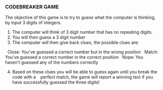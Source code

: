 ### CODEBREAKER GAME ####

The objective of this game is to try to guess what the computer is thinking, by input 3 digits of integers. 
1. The computer will think of 3 digit number that has no repeating digits.
2. You will then guess a 3 digit number
3. The computer will then give back clues, the possible clues are:

  Close: You've guessed a correct number but in the wrong position
  Match: You've guessed a correct number in the correct position
  Nope: You haven't guessed any of the numbers correctly

4. Based on these clues you will be able to guess again until you break the code with a
   perfect match, the game will report a winning text if you have successfully guessed the three digits!
